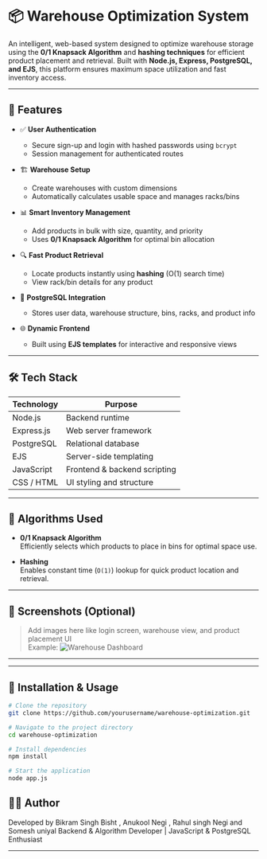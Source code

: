

# 📦 Warehouse Optimization System

An intelligent, web-based system designed to optimize warehouse storage using the **0/1 Knapsack Algorithm** and **hashing techniques** for efficient product placement and retrieval. Built with **Node.js, Express, PostgreSQL, and EJS**, this platform ensures maximum space utilization and fast inventory access.

---

## 🚀 Features

- ✅ **User Authentication**
  - Secure sign-up and login with hashed passwords using `bcrypt`
  - Session management for authenticated routes

- 🏗️ **Warehouse Setup**
  - Create warehouses with custom dimensions
  - Automatically calculates usable space and manages racks/bins

- 📊 **Smart Inventory Management**
  - Add products in bulk with size, quantity, and priority
  - Uses **0/1 Knapsack Algorithm** for optimal bin allocation

- 🔍 **Fast Product Retrieval**
  - Locate products instantly using **hashing** (O(1) search time)
  - View rack/bin details for any product

- 💾 **PostgreSQL Integration**
  - Stores user data, warehouse structure, bins, racks, and product info

- 🌐 **Dynamic Frontend**
  - Built using **EJS templates** for interactive and responsive views

---

## 🛠️ Tech Stack

| Technology   | Purpose                      |
|--------------|------------------------------|
| Node.js      | Backend runtime              |
| Express.js   | Web server framework         |
| PostgreSQL   | Relational database          |
| EJS          | Server-side templating       |
| JavaScript   | Frontend & backend scripting |
| CSS / HTML   | UI styling and structure     |

---

## 🧠 Algorithms Used

- **0/1 Knapsack Algorithm**  
  Efficiently selects which products to place in bins for optimal space use.

- **Hashing**  
  Enables constant time (`O(1)`) lookup for quick product location and retrieval.

---

## 📸 Screenshots (Optional)
> Add images here like login screen, warehouse view, and product placement UI  
> Example:
> ![Warehouse Dashboard](./screenshots/dashboard.png)



---



---

## 📌 Installation & Usage

```bash
# Clone the repository
git clone https://github.com/yourusername/warehouse-optimization.git

# Navigate to the project directory
cd warehouse-optimization

# Install dependencies
npm install

# Start the application
node app.js
```

## 👨‍💻 Author
Developed by Bikram Singh Bisht , Anukool Negi , Rahul singh Negi and Somesh uniyal 
Backend & Algorithm Developer | JavaScript & PostgreSQL Enthusiast


---


